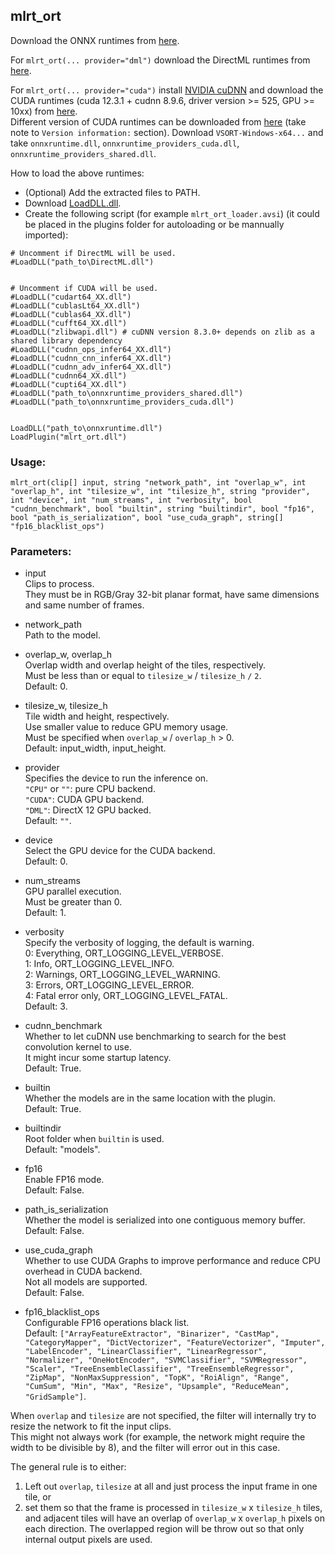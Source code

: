 ## mlrt_ort

Download the ONNX runtimes from [here](https://github.com/Asd-g/avs-mlrt/blob/main/mlrt_ort/onnxRT30012024.7z).

For `mlrt_ort(... provider="dml")` download the DirectML runtimes from [here](https://github.com/Asd-g/avs-mlrt/blob/main/mlrt_ort/DMLRT30012024.7z).

For `mlrt_ort(... provider="cuda")` install [NVIDIA cuDNN](https://docs.nvidia.com/deeplearning/cudnn/install-guide/index.html#install-windows) and download the CUDA runtimes (cuda 12.3.1 + cudnn 8.9.6, driver version >= 525, GPU >= 10xx) from [here](https://github.com/Asd-g/avs-mlrt/blob/main/mlrt_ort/CUDART30012024.7z).<br>
Different version of CUDA runtimes can be downloaded from [here](https://github.com/AmusementClub/vs-mlrt/releases) (take note to `Version information:` section). Download `VSORT-Windows-x64...` and take `onnxruntime.dll`, `onnxruntime_providers_cuda.dll`, `onnxruntime_providers_shared.dll`.

How to load the above runtimes:
- (Optional) Add the extracted files to PATH.
- Download [LoadDLL.dll](https://forum.doom9.org/showthread.php?t=173259).
- Create the following script (for example `mlrt_ort_loader.avsi`) (it could be placed in the plugins folder for autoloading or be mannually imported):

```
# Uncomment if DirectML will be used.
#LoadDLL("path_to\DirectML.dll")


# Uncomment if CUDA will be used.
#LoadDLL("cudart64_XX.dll")
#LoadDLL("cublasLt64_XX.dll")
#LoadDLL("cublas64_XX.dll")
#LoadDLL("cufft64_XX.dll")
#LoadDLL("zlibwapi.dll") # cuDNN version 8.3.0+ depends on zlib as a shared library dependency
#LoadDLL("cudnn_ops_infer64_XX.dll")
#LoadDLL("cudnn_cnn_infer64_XX.dll")
#LoadDLL("cudnn_adv_infer64_XX.dll")
#LoadDLL("cudnn64_XX.dll")
#LoadDLL("cupti64_XX.dll")
#LoadDLL("path_to\onnxruntime_providers_shared.dll")
#LoadDLL("path_to\onnxruntime_providers_cuda.dll")


LoadDLL("path_to\onnxruntime.dll")
LoadPlugin("mlrt_ort.dll")
```

### Usage:

```
mlrt_ort(clip[] input, string "network_path", int "overlap_w", int "overlap_h", int "tilesize_w", int "tilesize_h", string "provider", int "device", int "num_streams", int "verbosity", bool "cudnn_benchmark", bool "builtin", string "builtindir", bool "fp16", bool "path_is_serialization", bool "use_cuda_graph", string[] "fp16_blacklist_ops")
```

### Parameters:

- input<br>
    Clips to process.<br>
    They must be in RGB/Gray 32-bit planar format, have same dimensions and same number of frames.

- network_path<br>
    Path to the model.

- overlap_w, overlap_h<br>
    Overlap width and overlap height of the tiles, respectively.<br>
    Must be less than or equal to `tilesize_w` / `tilesize_h` `/` `2`.<br>
    Default: 0.

- tilesize_w, tilesize_h<br>
    Tile width and height, respectively.<br>
    Use smaller value to reduce GPU memory usage.<br>
    Must be specified when `overlap_w` / `overlap_h` > 0.<br>
    Default: input_width, input_height.

- provider<br>
    Specifies the device to run the inference on.<br>
    `"CPU"` or `""`: pure CPU backend.<br>
    `"CUDA"`: CUDA GPU backend.<br>
    `"DML"`: DirectX 12 GPU backed.<br>
    Default: `""`.

- device<br>
    Select the GPU device for the CUDA backend.<br>
    Default: 0.

- num_streams<br>
    GPU parallel execution.<br>
    Must be greater than 0.<br>
    Default: 1.

- verbosity<br>
    Specify the verbosity of logging, the default is warning.<br>
    0: Everything, ORT_LOGGING_LEVEL_VERBOSE.<br>
    1: Info, ORT_LOGGING_LEVEL_INFO.<br>
    2: Warnings, ORT_LOGGING_LEVEL_WARNING.<br>
    3: Errors, ORT_LOGGING_LEVEL_ERROR.<br>
    4: Fatal error only, ORT_LOGGING_LEVEL_FATAL.<br>
    Default: 3.

- cudnn_benchmark<br>
    Whether to let cuDNN use benchmarking to search for the best convolution kernel to use.<br>
    It might incur some startup latency.<br>
    Default: True.

- builtin<br>
    Whether the models are in the same location with the plugin.<br>
    Default: True.

- builtindir<br>
    Root folder when `builtin` is used.<br>
    Default: "models".

- fp16<br>
    Enable FP16 mode.<br>
    Default: False.

- path_is_serialization<br>
    Whether the model is serialized into one contiguous memory buffer.<br>
    Default: False.

- use_cuda_graph<br>
    Whether to use CUDA Graphs to improve performance and reduce CPU overhead in CUDA backend.<br>
    Not all models are supported.<br>
    Default: False.

- fp16_blacklist_ops<br>
    Configurable FP16 operations black list.<br>
    Default: `["ArrayFeatureExtractor", "Binarizer", "CastMap", "CategoryMapper", "DictVectorizer", "FeatureVectorizer", "Imputer", "LabelEncoder", "LinearClassifier", "LinearRegressor", "Normalizer", "OneHotEncoder", "SVMClassifier", "SVMRegressor", "Scaler", "TreeEnsembleClassifier", "TreeEnsembleRegressor", "ZipMap", "NonMaxSuppression", "TopK", "RoiAlign", "Range", "CumSum", "Min", "Max", "Resize", "Upsample", "ReduceMean", "GridSample"]`.

When `overlap` and `tilesize` are not specified, the filter will internally try to resize the network to fit the input clips.<br>
This might not always work (for example, the network might require the width to be divisible by 8), and the filter will error out in this case.

The general rule is to either:
1. Left out `overlap`, `tilesize` at all and just process the input frame in one tile, or
2. set them so that the frame is processed in `tilesize_w` x `tilesize_h` tiles, and adjacent tiles will have an overlap of `overlap_w` x `overlap_h` pixels on each direction. The overlapped region will be throw out so that only internal output pixels are used.
